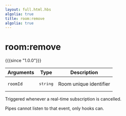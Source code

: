 ```yaml
---
layout: full.html.hbs
algolia: true
title: room:remove
algolia: true
---
```


# room:remove

{{{since "1.0.0"}}}

| Arguments | Type | Description |
|-----------|------|-------------|
| `roomId` | <pre>string</pre> | Room unique identifier |

Triggered whenever a real-time subscription is cancelled.

<div class="alert alert-info">Pipes cannot listen to that event, only hooks can.</div>

